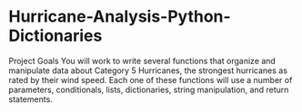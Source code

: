 # Hurricane-Analysis-Python-Dictionaries

Project Goals
You will work to write several functions that organize and manipulate data about Category 5 Hurricanes, 
the strongest hurricanes as rated by their wind speed. Each one of these functions will 
use a number of parameters, conditionals, lists, dictionaries, string manipulation, and return statements.
